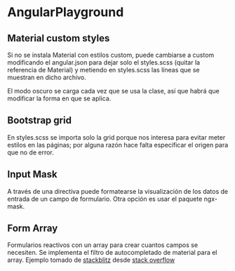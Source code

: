 # AngularPlayground

## Material custom styles
Si no se instala Material con estilos custom, puede cambiarse a custom modificando el angular.json para dejar solo el styles.scss (quitar la referencia de Material) y metiendo en styles.scss las líneas que se muestran en dicho archivo.

El modo oscuro se carga cada vez que se usa la clase, así que habrá que modificar la forma en que se aplica.

## Bootstrap grid
En styles.scss se importa solo la grid porque nos interesa para evitar meter estilos en las páginas; por alguna razón hace falta especificar el origen para que no de error.

## Input Mask
A través de una directiva puede formatearse la visualización de los datos de entrada de un campo de formulario. Otra opción es usar el paquete ngx-mask.

## Form Array
Formularios reactivos con un array para crear cuantos campos se necesiten. Se implementa el filtro de autocompletado de material para el array. Ejemplo tomado de [stackblitz](https://stackblitz.com/edit/angular-szxkme?file=app%2Fautocomplete-display-example.css) desde [stack overflow](https://stackoverflow.com/questions/51901852/how-to-add-angular-material-auto-complete-in-formarray)